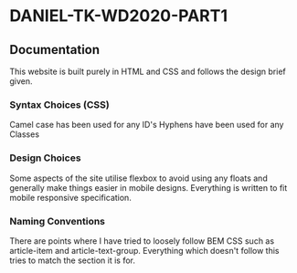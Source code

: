 # DANIEL-TK-WD2020-PART1

## Documentation

This website is built purely in HTML and CSS and follows the design brief given.

### Syntax Choices (CSS)
Camel case has been used for any ID's
Hyphens have been used for any Classes

### Design Choices
Some aspects of the site utilise flexbox to avoid using any floats and generally make things easier in mobile designs.
Everything is written to fit mobile responsive specification.

### Naming Conventions
There are points where I have tried to loosely follow BEM CSS such as article-item and article-text-group.
Everything which doesn't follow this tries to match the section it is for.
